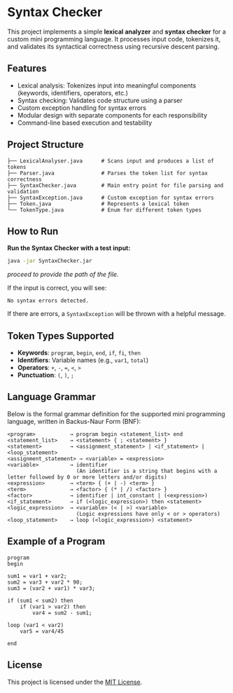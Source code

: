 # Syntax Checker

This project implements a simple **lexical analyzer** and **syntax checker** for a custom mini programming language. It processes input code, tokenizes it, and validates its syntactical correctness using recursive descent parsing.

## Features

- Lexical analysis: Tokenizes input into meaningful components (keywords, identifiers, operators, etc.)
- Syntax checking: Validates code structure using a parser
- Custom exception handling for syntax errors
- Modular design with separate components for each responsibility
- Command-line based execution and testability

## Project Structure

```
├── LexicalAnalyser.java      # Scans input and produces a list of tokens
├── Parser.java               # Parses the token list for syntax correctness
├── SyntaxChecker.java        # Main entry point for file parsing and validation
├── SyntaxException.java      # Custom exception for syntax errors
├── Token.java                # Represents a lexical token
└── TokenType.java            # Enum for different token types
```

## How to Run

**Run the Syntax Checker with a test input:**

   ```bash
   java -jar SyntaxChecker.jar
   ```

   *proceed to provide the path of the file.*

   If the input is correct, you will see:

   ```
   No syntax errors detected.
   ```

   If there are errors, a `SyntaxException` will be thrown with a helpful message.

## Token Types Supported

- **Keywords**: `program`, `begin`, `end`, `if`, `fi`, `then`
- **Identifiers**: Variable names (e.g., `var1`, `total`)
- **Operators**: `+`, `-`, `=`, `<`, `>`
- **Punctuation**: `(`, `)`, `;`

## Language Grammar

Below is the formal grammar definition for the supported mini programming language, written in Backus-Naur Form (BNF):

```
<program>           → program begin <statement_list> end 
<statement_list>    → <statement> { ; <statement> }
<statement>         → <assignment_statement> | <if_statement> | <loop_statement>
<assignment_statement> → <variable> = <expression>
<variable>          → identifier 
                      (An identifier is a string that begins with a letter followed by 0 or more letters and/or digits)
<expression>        → <term> { (+ | -) <term> }
<term>              → <factor> { (* | /) <factor> }
<factor>            → identifier | int_constant | (<expression>)
<if_statement>      → if (<logic_expression>) then <statement>
<logic_expression>  → <variable> (< | >) <variable> 
                      (Logic expressions have only < or > operators)
<loop_statement>    → loop (<logic_expression>) <statement>
```

## Example of a Program

```
program
begin

sum1 = var1 + var2;
sum2 = var3 + var2 * 90;
sum3 = (var2 + var1) * var3;

if (sum1 < sum2) then
    if (var1 > var2) then
        var4 = sum2 - sum1;

loop (var1 < var2)
    var5 = var4/45

end
```

## License

This project is licensed under the [MIT License](LICENSE.md).
